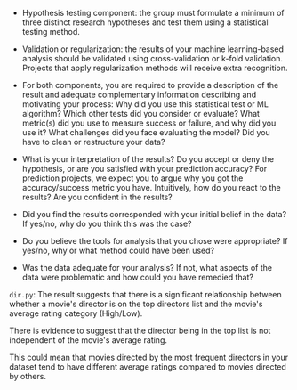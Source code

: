 - Hypothesis testing component: the group must formulate a minimum of three distinct research hypotheses and test them using a statistical testing method.

- Validation or regularization: the results of your machine learning-based analysis should be validated using cross-validation or k-fold validation. Projects that apply regularization methods will receive extra recognition.

- For both components, you are required to provide a description of the result and adequate complementary information describing and motivating your process:
Why did you use this statistical test or ML algorithm? Which other tests did you consider or evaluate? What metric(s) did you use to measure success or failure, and why did you use it? What challenges did you face evaluating the model? Did you have to clean or restructure your data?

- What is your interpretation of the results? Do you accept or deny the hypothesis, or are you satisfied with your prediction accuracy? For prediction projects, we expect you to argue why you got the accuracy/success metric you have. Intuitively, how do you react to the results? Are you confident in the results?

- Did you find the results corresponded with your initial belief in the data? If yes/no, why do you think this was the case?

- Do you believe the tools for analysis that you chose were appropriate? If yes/no, why or what method could have been used?

- Was the data adequate for your analysis? If not, what aspects of the data were problematic and how could you have remedied that?





`dir.py`:
The result suggests that there is a significant relationship between whether a movie's director is on the top directors list and the movie's average rating category (High/Low).

There is evidence to suggest that the director being in the top list is not independent of the movie's average rating.

This could mean that movies directed by the most frequent directors in your dataset tend to have different average ratings compared to movies directed by others.